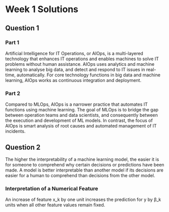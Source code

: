 # Week 1 Solutions

## Question 1
### Part 1
Artificial Intelligence for IT Operations, or AIOps, is a multi-layered technology that enhances IT operations and enables machines to solve IT problems without human assistance. AIOps uses analytics and machine learning to analyse big data, and detect and respond to IT issues in real-time, automatically. For core technology functions in big data and machine learning, AIOps works as continuous integration and deployment.
### Part 2
Compared to MLOps, AIOps is a narrower practice that automates IT functions using machine learning. The goal of MLOps is to bridge the gap between operation teams and data scientists, and consequently between the execution and development of ML models. In contrast, the focus of AIOps is smart analysis of root causes and automated management of IT incidents.

## Question 2

The higher the interpretability of a machine learning model, the easier it is for someone to comprehend why certain decisions or predictions have been made. A model is better interpretable than another model if its decisions are easier for a human to comprehend than decisions from the other model.

### Interpretation of a Numerical Feature
An increase of feature x_k by one unit increases the prediction for y by β_k units when all other feature values remain fixed.
